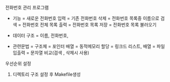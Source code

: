 전화번호 관리 프로그램
- 기능
  = 새로운 전화번호 입력
  = 기존 전화번호 삭제
  = 전화번호 목록중 이름으로 검색
  = 전화번호 전체 목록 출력
  = 전화번호 목록 저장
  = 전화번호 목록 불러오기

- 데이터 구조
  = 이름, 전화번호,

- 관련문법
  = 구조체
  = 포인터 배열
  = 동적메모리 할당
  = 링크드 리스트, 배열
  = 파일 입출력
  = 문자열 비교(검색 , 삭제시 사용)


우선순위 설정
1. 디렉토리 구조 설정 후 Makefile생성
